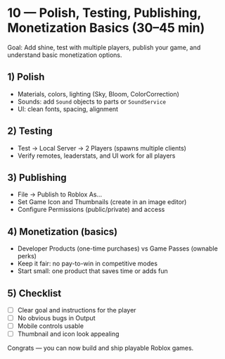 # 10 — Polish, Testing, Publishing, Monetization Basics (30–45 min)

Goal: Add shine, test with multiple players, publish your game, and understand basic monetization options.

## 1) Polish
- Materials, colors, lighting (Sky, Bloom, ColorCorrection)
- Sounds: add `Sound` objects to parts or `SoundService`
- UI: clean fonts, spacing, alignment

## 2) Testing
- Test → Local Server → 2 Players (spawns multiple clients)
- Verify remotes, leaderstats, and UI work for all players

## 3) Publishing
- File → Publish to Roblox As...
- Set Game Icon and Thumbnails (create in an image editor)
- Configure Permissions (public/private) and access

## 4) Monetization (basics)
- Developer Products (one-time purchases) vs Game Passes (ownable perks)
- Keep it fair: no pay-to-win in competitive modes
- Start small: one product that saves time or adds fun

## 5) Checklist
- [ ] Clear goal and instructions for the player
- [ ] No obvious bugs in Output
- [ ] Mobile controls usable
- [ ] Thumbnail and icon look appealing

Congrats — you can now build and ship playable Roblox games.
